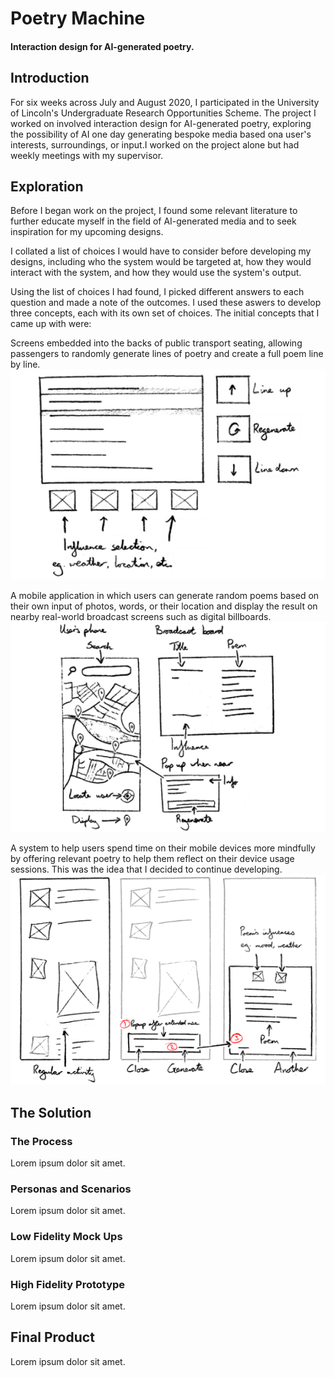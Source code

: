 # Poetry Machine
#### Interaction design for AI-generated poetry.

## Introduction
For six weeks across July and August 2020, I participated in the University of Lincoln's Undergraduate Research Opportunities Scheme. The project I worked on involved interaction design for AI-generated poetry, exploring the possibility of AI one day generating bespoke media based ona user's interests, surroundings, or input.I worked on the project alone but had weekly meetings with my supervisor.

## Exploration
Before I began work on the project, I found some relevant literature to further educate myself in the field of AI-generated media and to seek inspiration for my upcoming designs.

I collated a list of choices I would have to consider before developing my designs, including who the system would be targeted at, how they would interact with the system, and how they would use the system's output.

Using the list of choices I had found, I picked different answers to each question and made a note of the outcomes. I used these aswers to develop three concepts, each with its own set of choices. The initial concepts that I came up with were:

Screens embedded into the backs of public transport seating, allowing passengers to randomly generate lines of poetry and create a full poem line by line.
![A sketch of my first concept.](../img/concept1.png)

A mobile application in which users can generate random poems based on their own input of photos, words, or their location and display the result on nearby real-world broadcast screens such as digital billboards.
![A sketch of my second concept.](../img/concept2.png)

A system to help users spend time on their mobile devices more mindfully by offering relevant poetry to help them reflect on their device usage sessions. This was the idea that I decided to continue developing.
![A sketch of my third concept.](../img/concept3.png)

## The Solution
### The Process
Lorem ipsum dolor sit amet.

### Personas and Scenarios
Lorem ipsum dolor sit amet.

### Low Fidelity Mock Ups
Lorem ipsum dolor sit amet.

### High Fidelity Prototype
Lorem ipsum dolor sit amet.

## Final Product
Lorem ipsum dolor sit amet.